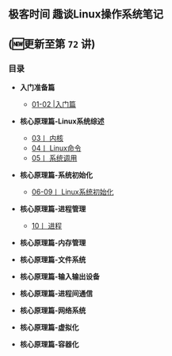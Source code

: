 ## 极客时间 趣谈Linux操作系统笔记



## (🆕更新至第 `72` 讲)


### 目录

-  **入门准备篇**
    - [01-02 |入门篇](./概述.md)
-  **核心原理篇-Linux系统综述**
   - [03丨 内核 ](./内核.md)
   - [04丨 Linux命令 ](./Linux命令.md)
   - [05丨 系统调用 ](./系统调用.md)
-  **核心原理篇-系统初始化**
   - [06-09丨 Linux系统初始化 ](./Linux系统初始化.md)
 
  
-  **核心原理篇-进程管理**
     - [10丨 进程 ](./进程.md)
-  **核心原理篇-内存管理**
-  **核心原理篇-文件系统**
-  **核心原理篇-输入输出设备**
-  **核心原理篇-进程间通信**
-  **核心原理篇-网络系统**
-  **核心原理篇-虚拟化**
-  **核心原理篇-容器化**